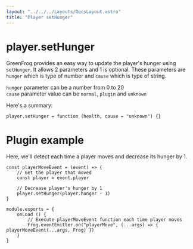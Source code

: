 ```yaml
---
layout: "../../../Layouts/DocsLayout.astro"
title: "Player setHunger"
---
```


# player.setHunger

GreenFrog provides an easy way to update the player's hunger using `setHunger`. It allows 2 parameters and 1 is optional. These parameters are `hunger` which is type of number and `cause` which is type of string. 

`hunger` parameter can be a number from 0 to 20  
`cause` parameter value can be `normal`, `plugin` and `unknown` 

Here's a summary:

```
player.setHunger = function (health, cause = "unknown") {}
```

# Plugin example

Here, we'll detect each time a player moves and decrease its hunger by 1.

```
const playerMoveEvent = (event) => {
    // Get the player that moved
    const player = event.player

    // Decrease player's hunger by 1
    player.setHunger(player.hunger - 1) 
}

module.exports = {
    onLoad () {
        // Execute playerMoveEvent function each time player moves
        Frog.eventEmitter.on("playerMove", (...args) => { playerMoveEvent(...args, Frog) })
    }
}
```